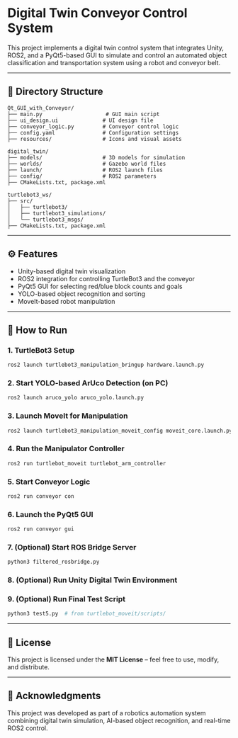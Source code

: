 # Digital Twin Conveyor Control System

This project implements a digital twin control system that integrates Unity, ROS2, and a PyQt5-based GUI to simulate and control an automated object classification and transportation system using a robot and conveyor belt.

---

## 📁 Directory Structure

```
Qt_GUI_with_Conveyor/
├── main.py                    # GUI main script
├── ui_design.ui              # UI design file
├── conveyor_logic.py         # Conveyor control logic
├── config.yaml               # Configuration settings
├── resources/                # Icons and visual assets

digital_twin/
├── models/                   # 3D models for simulation
├── worlds/                   # Gazebo world files
├── launch/                   # ROS2 launch files
├── config/                   # ROS2 parameters
├── CMakeLists.txt, package.xml

turtlebot3_ws/
├── src/
│   ├── turtlebot3/
│   ├── turtlebot3_simulations/
│   └── turtlebot3_msgs/
├── CMakeLists.txt, package.xml
```

---

## ⚙️ Features

- Unity-based digital twin visualization
- ROS2 integration for controlling TurtleBot3 and the conveyor
- PyQt5 GUI for selecting red/blue block counts and goals
- YOLO-based object recognition and sorting
- MoveIt-based robot manipulation

---

## 🚀 How to Run

### 1. TurtleBot3 Setup
```bash
ros2 launch turtlebot3_manipulation_bringup hardware.launch.py
```

### 2. Start YOLO-based ArUco Detection (on PC)
```bash
ros2 launch aruco_yolo aruco_yolo.launch.py
```

### 3. Launch MoveIt for Manipulation
```bash
ros2 launch turtlebot3_manipulation_moveit_config moveit_core.launch.py
```

### 4. Run the Manipulator Controller
```bash
ros2 run turtlebot_moveit turtlebot_arm_controller
```

### 5. Start Conveyor Logic
```bash
ros2 run conveyor con
```

### 6. Launch the PyQt5 GUI
```bash
ros2 run conveyor gui
```

### 7. (Optional) Start ROS Bridge Server
```bash
python3 filtered_rosbridge.py
```

### 8. (Optional) Run Unity Digital Twin Environment

### 9. (Optional) Run Final Test Script
```bash
python3 test5.py  # from turtlebot_moveit/scripts/
```

---

## 🪪 License

This project is licensed under the **MIT License** – feel free to use, modify, and distribute.

---

## 🙌 Acknowledgments

This project was developed as part of a robotics automation system combining digital twin simulation, AI-based object recognition, and real-time ROS2 control.
